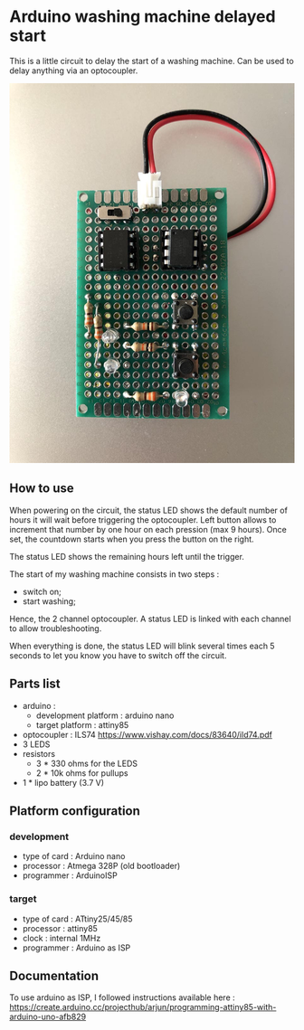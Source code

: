 # Arduino washing machine delayed start
This is a little circuit to delay the start of a washing machine.
Can be used to delay anything via an optocoupler.

![The prototype](img/prototype.jpg)

## How to use
When powering on the circuit, the status LED shows the default number of hours it will wait before triggering the optocoupler. Left button allows to increment that number by one hour on each pression (max 9 hours). Once set, the countdown starts when you press the button on the right.

The status LED shows the remaining hours left until the trigger.

The start of my washing machine consists in two steps :
* switch on;
* start washing;

Hence, the 2 channel optocoupler. A status LED is linked with each channel to allow troubleshooting.

When everything is done, the status LED will blink several times each 5 seconds to let you know you have to switch off the circuit.

## Parts list
* arduino :
  - development platform : arduino nano
  - target platform : attiny85
* optocoupler : ILS74 https://www.vishay.com/docs/83640/ild74.pdf
* 3 LEDS
* resistors
  - 3 * 330 ohms for the LEDS
  - 2 * 10k ohms for pullups
* 1 * lipo battery (3.7 V)

## Platform configuration
### development
  * type of card : Arduino nano
  * processor : Atmega 328P (old bootloader)
  * programmer : ArduinoISP

### target
  * type of card : ATtiny25/45/85
  * processor : attiny85
  * clock : internal 1MHz
  * programmer : Arduino as ISP

## Documentation
To use arduino as ISP, I followed instructions available here : https://create.arduino.cc/projecthub/arjun/programming-attiny85-with-arduino-uno-afb829

